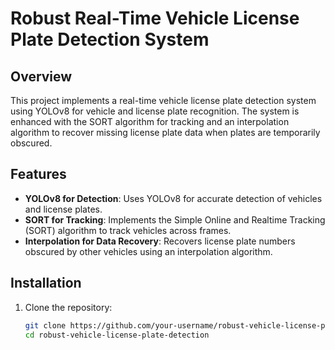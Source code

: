 # Robust Real-Time Vehicle License Plate Detection System

## Overview
This project implements a real-time vehicle license plate detection system using YOLOv8 for vehicle and license plate recognition. The system is enhanced with the SORT algorithm for tracking and an interpolation algorithm to recover missing license plate data when plates are temporarily obscured.

## Features
- **YOLOv8 for Detection**: Uses YOLOv8 for accurate detection of vehicles and license plates.
- **SORT for Tracking**: Implements the Simple Online and Realtime Tracking (SORT) algorithm to track vehicles across frames.
- **Interpolation for Data Recovery**: Recovers license plate numbers obscured by other vehicles using an interpolation algorithm.

## Installation
1. Clone the repository:
   ```bash
   git clone https://github.com/your-username/robust-vehicle-license-plate-detection.git
   cd robust-vehicle-license-plate-detection
